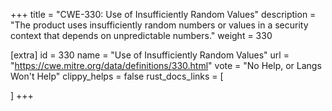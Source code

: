 +++
title = "CWE-330: Use of Insufficiently Random Values"
description	= "The product uses insufficiently random numbers or values in a security context that depends on unpredictable numbers."
weight = 330

[extra]
id = 330
name = "Use of Insufficiently Random Values"
url = "https://cwe.mitre.org/data/definitions/330.html"
vote = "No Help, or Langs Won't Help"
clippy_helps = false
rust_docs_links = [
	
]
+++

